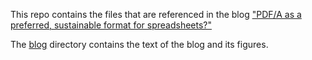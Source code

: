 This repo contains the files that are referenced in the blog ["PDF/A as a preferred, sustainable format for spreadsheets?"](http://openpreservation.org/blog/2016/12/09/pdfa-as-a-preferred-sustainable-format-for-spreadsheets/)

The [blog](./blog) directory contains the text of the blog and its figures.
 